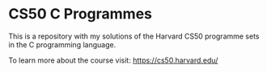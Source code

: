 # CS50 C Programmes

This is a repository with my solutions of the Harvard CS50 programme sets in the C programming language.

To learn more about the course visit: https://cs50.harvard.edu/
